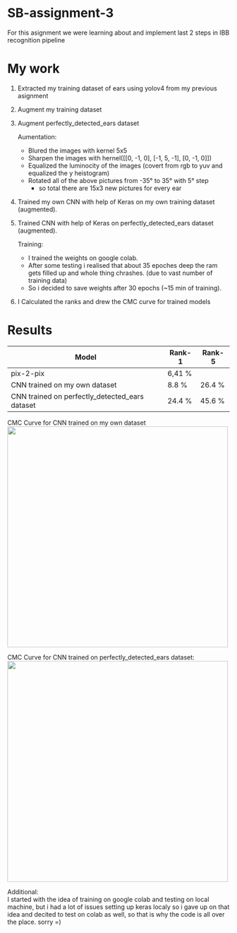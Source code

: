 # SB-assignment-3
For this asignment we were learning about and implement last 2 steps in IBB recognition pipeline

# My work
1. Extracted my training dataset of ears using yolov4 from my previous asignment
2. Augment my training dataset 
3. Augment perfectly_detected_ears dataset

    Aumentation:
      - Blured the images with kernel 5x5
      - Sharpen the images with hernel([[0, -1, 0],
                                       [-1, 5, -1],
                                        [0, -1, 0]])
      - Equalized the luminocity of the images (covert from rgb to yuv and equalized the y heistogram)
      - Rotated all of the above pictures from -35° to 35° with 5° step
        - so total there are 15x3 new pictures for every ear 
 
 5. Trained my own CNN with help of Keras on my own training dataset (augmented).
 6. Trained  CNN with help of Keras on perfectly_detected_ears dataset (augmented).

    Training:
      - I trained the weights on google colab.
      - After some testing i realised that about 35 epoches deep the ram gets filled up and whole thing chrashes. (due to vast number of training data)
      - So i decided to save weights after 30 epochs (~15 min of training).
    
7. I Calculated the ranks and drew the CMC curve for trained models

# Results

| Model | Rank-1 | Rank-5 |
| --- | --- | --- |
| pix-2-pix | 6,41 % | |
| CNN trained on my own dataset | 8.8 % | 26.4 % |
| CNN trained on perfectly_detected_ears dataset | 24.4 % | 45.6 % |

CMC Curve for CNN trained on my own dataset</br>
<img width="500" src="https://user-images.githubusercontent.com/79637072/149776572-3567da69-5709-46f8-b830-837157c010b3.png">

CMC Curve for CNN trained on perfectly_detected_ears dataset: </br>
<img width="500" src="https://user-images.githubusercontent.com/79637072/149776632-a1fc846d-5ecf-4074-b9e7-15a883a9af94.png">


Additional: </br>
I started with the idea of training on google colab and testing on local machine, but i had a lot of issues setting up keras localy so i gave up on that idea and decited to test on colab as well, so that is why the code is all over the place. sorry =) 
